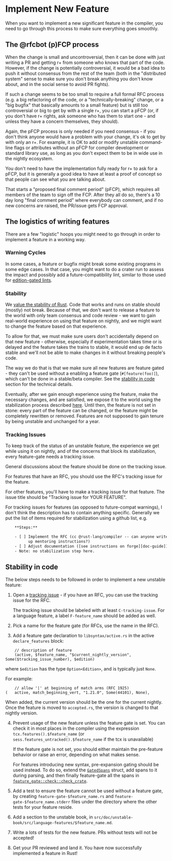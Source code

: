 # Implement New Feature

When you want to implement a new significant feature in the compiler,
you need to go through this process to make sure everything goes
smoothly.

## The @rfcbot (p)FCP process

When the change is small and uncontroversial, then it can be done
with just writing a PR and getting r+ from someone who knows that
part of the code. However, if the change is potentially controversial,
it would be a bad idea to push it without consensus from the rest
of the team (both in the "distributed system" sense to make sure
you don't break anything you don't know about, and in the social
sense to avoid PR fights).

If such a change seems to be too small to require a full formal RFC
process (e.g. a big refactoring of the code, or a
"technically-breaking" change, or a "big bugfix" that basically
amounts to a small feature) but is still too controversial or
big to get by with a single r+, you can start a pFCP (or, if you
don't have r+ rights, ask someone who has them to start one - and
unless they have a concern themselves, they should).

Again, the pFCP process is only needed if you need consensus - if you
don't think anyone would have a problem with your change, it's ok to
get by with only an r+. For example, it is OK to add or modify
unstable command-line flags or attributes without an pFCP for
compiler development or standard library use, as long as you don't
expect them to be in wide use in the nightly ecosystem.

You don't need to have the implementation fully ready for r+ to ask
for a pFCP, but it is generally a good idea to have at least a proof
of concept so that people can see what you are talking about.

That starts a "proposed final comment period" (pFCP), which requires
all members of the team to sign off the FCP. After they all do so,
there's a 10 day long "final comment period" where everybody can comment,
and if no new concerns are raised, the PR/issue gets FCP approval.

## The logistics of writing features

There are a few "logistic" hoops you might need to go through in
order to implement a feature in a working way.

### Warning Cycles

In some cases, a feature or bugfix might break some existing programs
in some edge cases. In that case, you might want to do a crater run
to assess the impact and possibly add a future-compatibility lint,
similar to those used for
[edition-gated lints](diagnostics.md#edition-gated-lints).

### Stability

We [value the stability of Rust]. Code that works and runs on stable
should (mostly) not break. Because of that, we don't want to release
a feature to the world with only team consensus and code review -
we want to gain real-world experience on using that feature on nightly,
and we might want to change the feature based on that experience.

To allow for that, we must make sure users don't accidentally depend
on that new feature - otherwise, especially if experimentation takes
time or is delayed and the feature takes the trains to stable,
it would end up de facto stable and we'll not be able to make changes
in it without breaking people's code.

The way we do that is that we make sure all new features are feature
gated - they can't be used without a enabling a feature gate
(`#[feature(foo)]`), which can't be done in a stable/beta compiler.
See the [stability in code] section for the technical details.

Eventually, after we gain enough experience using the feature,
make the necessary changes, and are satisfied, we expose it to
the world using the stabilization process described [here].
Until then, the feature is not set in stone: every part of the
feature can be changed, or the feature might be completely
rewritten or removed. Features are not supposed to gain tenure
by being unstable and unchanged for a year.

<a name = "tracking-issue"></a>
###  Tracking Issues

To keep track of the status of an unstable feature, the
experience we get while using it on nightly, and of the
concerns that block its stabilization, every feature-gate
needs a tracking issue.

General discussions about the feature should be done on
the tracking issue.

For features that have an RFC, you should use the RFC's
tracking issue for the feature.

For other features, you'll have to make a tracking issue
for that feature. The issue title should be "Tracking issue
for YOUR FEATURE".

For tracking issues for features (as opposed to future-compat
warnings), I don't think the description has to contain
anything specific. Generally we put the list of items required
for stabilization using a github list, e.g.

```txt
    **Steps:**

    - [ ] Implement the RFC (cc @rust-lang/compiler -- can anyone write
          up mentoring instructions?)
    - [ ] Adjust documentation ([see instructions on forge][doc-guide])
    - Note: no stabilization step here.
```

<a name="stability-in-code"></a>
##  Stability in code

The below steps needs to be followed in order to implement
a new unstable feature:

1. Open a [tracking issue] -
   if you have an RFC, you can use the tracking issue for the RFC.

   The tracking issue should be labeled with at least `C-tracking-issue`.
   For a language feature, a label `F-feature_name` should be added as well.

2. Pick a name for the feature gate (for RFCs, use the name
   in the RFC).

3. Add a feature gate declaration to `libsyntax/active.rs`
   in the active `declare_features` block:

```rust,ignore
    // description of feature
    (active, $feature_name, "$current_nightly_version", Some($tracking_issue_number), $edition)
```

where `$edition` has the type `Option<Edition>`, and is typically
just `None`.

For example:

```rust,ignore
    // allow '|' at beginning of match arms (RFC 1925)
(   active, match_beginning_vert, "1.21.0", Some(44101), None),
```

When added, the current version should be the one for the current nightly.
Once the feature is moved to `accepted.rs`, the version is changed to that nightly version.

4. Prevent usage of the new feature unless the feature gate is set.
   You can check it in most places in the compiler using the
   expression `tcx.features().$feature_name` (or
   `sess.features_untracked().$feature_name` if the
   tcx is unavailable)

    If the feature gate is not set, you should either maintain
    the pre-feature behavior or raise an error, depending on
    what makes sense.

   For features introducing new syntax, pre-expansion gating should be used instead.
   To do so, extend the [`GatedSpans`] struct, add spans to it during parsing,
   and then finally feature-gate all the spans in [`feature_gate::check::check_crate`].

5. Add a test to ensure the feature cannot be used without
   a feature gate, by creating `feature-gate-$feature_name.rs`
   and `feature-gate-$feature_name.stderr` files under the
   directory where the other tests for your feature reside.

6. Add a section to the unstable book, in
   `src/doc/unstable-book/src/language-features/$feature_name.md`.

7. Write a lots of tests for the new feature.
   PRs without tests will not be accepted!

8. Get your PR reviewed and land it. You have now successfully
   implemented a feature in Rust!

[`GatedSpans`]: https://doc.rust-lang.org/nightly/nightly-rustc/syntax/parse/struct.GatedSpans.html
[`feature_gate::check::check_crate`]: https://doc.rust-lang.org/nightly/nightly-rustc/syntax/feature_gate/check/fn.check_crate.html
[value the stability of Rust]: https://github.com/rust-lang/rfcs/blob/master/text/1122-language-semver.md
[stability in code]: #stability-in-code
[here]: https://rust-lang.github.io/rustc-guide/stabilization_guide.html
[tracking issue]: #tracking-issue
